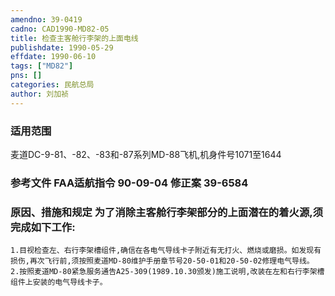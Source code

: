 ```yaml
---
amendno: 39-0419  
cadno: CAD1990-MD82-05  
title: 检查主客舱行李架的上面电线  
publishdate: 1990-05-29  
effdate: 1990-06-10  
tags: ["MD82"]  
pns: []  
categories: 民航总局  
author: 刘加祯  
---
```

  
### 适用范围  
麦道DC-9-81、-82、-83和-87系列MD-88飞机,机身件号1071至1644  
  
<!--more-->  
### 参考文件    FAA适航指令 90-09-04 修正案 39-6584  
  
### 原因、措施和规定 为了消除主客舱行李架部分的上面潜在的着火源,须完成如下工作:  
    1.目视检查左、右行李架槽组件,确信在各电气导线卡子附近有无打火、燃烧或磨损。如发现有损伤,再次飞行前,须按照麦道MD-80维护手册章节号20-50-01和20-50-02修理电气导线。  
    2.按照麦道MD-80紧急服务通告A25-309(1989.10.30颁发)施工说明,改装在左和右行李架槽组件上安装的电气导线卡子。  
  
